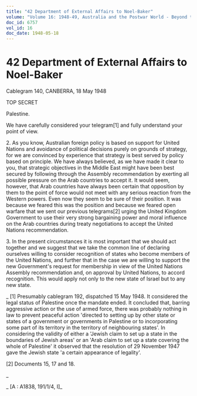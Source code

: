 ```yaml
---
title: "42 Department of External Affairs to Noel-Baker"
volume: "Volume 16: 1948-49, Australia and the Postwar World - Beyond the Region"
doc_id: 6757
vol_id: 16
doc_date: 1948-05-18
---
```


# 42 Department of External Affairs to Noel-Baker

Cablegram 140, CANBERRA, 18 May 1948

TOP SECRET

Palestine.

We have carefully considered your telegram[1] and fully understand your point of view.

2\. As you know, Australian foreign policy is based on support for United Nations and avoidance of political decisions purely on grounds of strategy, for we are convinced by experience that strategy is best served by policy based on principle. We have always believed, as we have made it clear to you, that strategic objectives in the Middle East might have been best secured by following through the Assembly recommendation by exerting all possible pressure on the Arab countries to accept it. It would seem, however, that Arab countries have always been certain that opposition by them to the point of force would not meet with any serious reaction from the Western powers. Even now they seem to be sure of their position. It was because we feared this was the position and because we feared open warfare that we sent our previous telegrams[2] urging the United Kingdom Government to use their very strong bargaining power and moral influence on the Arab countries during treaty negotiations to accept the United Nations recommendation.

3\. In the present circumstances it is most important that we should act together and we suggest that we take the common line of declaring ourselves willing to consider recognition of states who become members of the United Nations, and further that in the case we are willing to support the new Government's request for membership in view of the United Nations Assembly recommendation and, on approval by United Nations, to accord recognition. This would apply not only to the new state of Israel but to any new state.

_ [1] Presumably cablegram 192, dispatched 15 May 1948. It considered the legal status of Palestine once the mandate ended. It concluded that, barring aggressive action or the use of armed force, there was probably nothing in law to prevent peaceful action 'directed to setting up by other state or states of a government or governments in Palestine or to incorporating some part of its territory in the territory of neighbouring states'. In considering the validity of either a 'Jewish claim to set up a state in the boundaries of Jewish areas' or an 'Arab claim to set up a state covering the whole of Palestine' it observed that the resolution of 29 November 1947 gave the Jewish state 'a certain appearance of legality'.

[2] Documents 15, 17 and 18.

_

_ [A : A1838, 191/1/4, I]_
